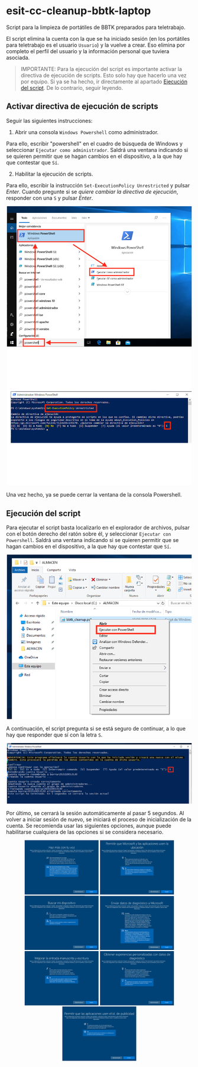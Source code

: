 # esit-cc-cleanup-bbtk-laptop

Script para la limpieza de portátiles de BBTK preparados para teletrabajo.

El script elimina la cuenta con la que se ha iniciado sesión (en los portátiles para teletrabajo es el usuario `Usuario`) y la vuelve a crear. Eso elimina por completo el perfil del usuario y la información personal que tuviera asociada.

> IMPORTANTE: Para la ejecución del script es importante activar la directiva de ejecución de scripts. Esto solo hay que hacerlo una vez por equipo. Si ya se ha hecho, ir directamente al apartado [Ejecución del script](#Ejecución-del-script). De lo contrario, seguir leyendo.

## Activar directiva de ejecución de scripts

Seguir las siguientes instrucciones:

  1. Abrir una consola `Windows Powershell` como administrador.

  Para ello, escribir "powershell" en el cuadro de búsqueda de Windows y seleccionar `Ejecutar como administrador`. Saldrá una ventana indicando si se quieren permitir que se hagan cambios en el dispositivo, a la que hay que contestar que `Sí`.

  2. Habilitar la ejecución de scripts.

  Para ello, escribir la instrucción `Set-ExecutionPolicy Unrestricted` y pulsar *Enter*. Cuando pregunte si se *quiere cambiar la directiva de ejecución*, responder con una `S` y pulsar *Enter*.

<p align="center">
    <img src="resources/images/powershell1.png" alt="Abrir consola Powershell" width="500"/>
    <img src="resources/images/powershell2.png" alt="Cambiar directiva de ejecucion" width="500"/>
</p>

Una vez hecho, ya se puede cerrar la ventana de la consola Powershell.

## Ejecución del script

Para ejecutar el script basta localizarlo en el explorador de archivos, pulsar con el botón derecho del ratón sobre él, y seleccionar `Ejecutar con Powershell`. Saldrá una ventana indicando si se quieren permitir que se hagan cambios en el dispositivo, a la que hay que contestar que `Sí`.

<p align="center"><img src="resources/images/script1.png" alt="Ejecutar el script" width="500"/></p>

A continuación, el script pregunta si se está seguro de continuar, a lo que hay que responder que sí con la letra `S`.

<p align="center"><img src="resources/images/script2.png" alt="Pregunta de confirmacion" width="500"/></p>

Por último, se cerrará la sesión automáticamente al pasar 5 segundos. Al volver a iniciar sesión de nuevo, se iniciará el proceso de inicialización de la cuenta. Se recomienda usar las siguientes opciones, aunque puede habilitarse cualquiera de las opciones si se considera necesario.

<p align="center">
    <img src="resources/images/inicio1.png" alt="Reconocimiento de voz en linea" width="200"/>
    <img src="resources/images/inicio2.png" alt="Ubicacion" width="200"/>
    <img src="resources/images/inicio3.png" alt="Buscar dispositivo" width="200"/>
    <img src="resources/images/inicio4.png" alt="Datos de diagnostico" width="200"/>
    <img src="resources/images/inicio5.png" alt="Mejorar entrada manuscrita" width="200"/>
    <img src="resources/images/inicio6.png" alt="Experiencia personalizada" width="200"/>
    <img src="resources/images/inicio7.png" alt="Publicidad personalizada" width="200"/>
</p>